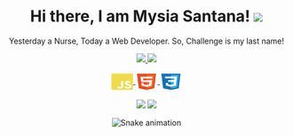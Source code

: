  
<h1 align='center'>
 Hi there, I am Mysia Santana! <img src="https://raw.githubusercontent.com/MartinHeinz/MartinHeinz/master/wave.gif" width="30px">
</h1>

<p align='center'>
 Yesterday a Nurse, Today a Web Developer. 
 So, Challenge is my last name!
</p>

 


<div align="center">
  <a href="https://github.com/Mysia14">
  <img height="178em" src="https://github-readme-stats.vercel.app/api?username=mysia14&show_icons=true&theme=radical&include_all_commits=true&count_private=true"/>
  <img height="180em" src="https://github-readme-stats.vercel.app/api/top-langs/?username=mysia14&layout=compact&langs_count=7&theme=radical"/>
</div>
  <div align= "center" style="display: inline_block"><br>
  <img align="center" alt="Mysia-Js" height="30" width="40" src="https://raw.githubusercontent.com/devicons/devicon/master/icons/javascript/javascript-plain.svg">
 <img align="center" alt="Mysia-HTML" height="30" width="40" src="https://raw.githubusercontent.com/devicons/devicon/master/icons/html5/html5-original.svg">
  <img align="center" alt="Mysia-CSS" height="30" width="40" src="https://raw.githubusercontent.com/devicons/devicon/master/icons/css3/css3-original.svg">
<div>
  <br>
<a href="https://www.linkedin.com/in/mysia-santana-0236541b1/" target="_blank"><img src="https://img.shields.io/badge/-LinkedIn-%230077B5?style=for-the-badge&logo=linkedin&logoColor=white" target="_blank"></a> 
<a href = "mailto:mysisantana@gmail.com"><img src="https://img.shields.io/badge/-Gmail-%23333?style=for-the-badge&logo=gmail&logoColor=white" target="_blank"></a></div>

  
  
 ![Snake animation](https://github.com/mysia14/mysia14/blob/output/github-contribution-grid-snake.svg) 

